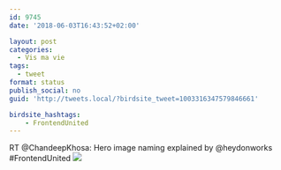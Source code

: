 ```yaml
---
id: 9745
date: '2018-06-03T16:43:52+02:00'

layout: post
categories:
  - Vis ma vie
tags:
  - tweet
format: status
publish_social: no
guid: 'http://tweets.local/?birdsite_tweet=1003316347579846661'

birdsite_hashtags:
    - FrontendUnited
---
```


RT @ChandeepKhosa: Hero image naming explained by @heydonworks #FrontendUnited ![](http://tweets.local/wp-content/uploads/twitter-archive/tweets_media/1003316347579846661-DesnFzSX0AcVQSj.jpg)